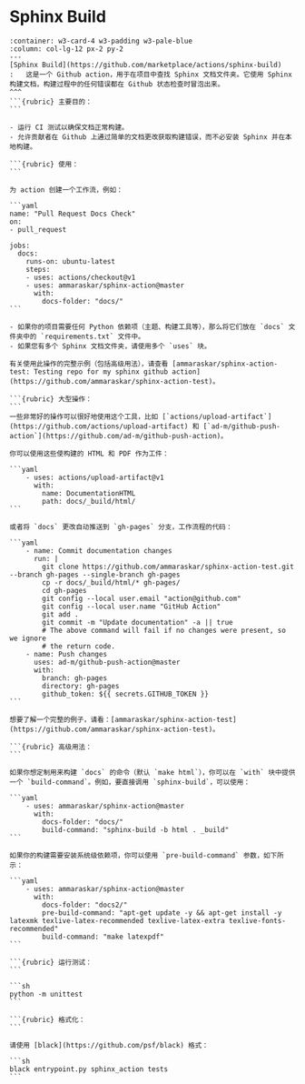 # Sphinx Build

````{panels}
:container: w3-card-4 w3-padding w3-pale-blue
:column: col-lg-12 px-2 py-2
---
[Sphinx Build](https://github.com/marketplace/actions/sphinx-build)
:   这是一个 Github action，用于在项目中查找 Sphinx 文档文件夹。它使用 Sphinx 构建文档，构建过程中的任何错误都在 Github 状态检查时冒泡出来。
^^^
```{rubric} 主要目的：
```

- 运行 CI 测试以确保文档正常构建。
- 允许贡献者在 Github 上通过简单的文档更改获取构建错误，而不必安装 Sphinx 并在本地构建。

```{rubric} 使用：
```

为 action 创建一个工作流，例如：

```yaml
name: "Pull Request Docs Check"
on: 
- pull_request

jobs:
  docs:
    runs-on: ubuntu-latest
    steps:
    - uses: actions/checkout@v1
    - uses: ammaraskar/sphinx-action@master
      with:
        docs-folder: "docs/"
```

- 如果你的项目需要任何 Python 依赖项（主题、构建工具等），那么将它们放在 `docs` 文件夹中的 `requirements.txt` 文件中。
- 如果您有多个 Sphinx 文档文件夹，请使用多个 `uses` 块。

有关使用此操作的完整示例（包括高级用法），请查看 [ammaraskar/sphinx-action-test: Testing repo for my sphinx github action](https://github.com/ammaraskar/sphinx-action-test)。

```{rubric} 大型操作：
```
一些非常好的操作可以很好地使用这个工具，比如 [`actions/upload-artifact`](https://github.com/actions/upload-artifact) 和 [`ad-m/github-push-action`](https://github.com/ad-m/github-push-action)。

你可以使用这些使构建的 HTML 和 PDF 作为工件：

```yaml
    - uses: actions/upload-artifact@v1
      with:
        name: DocumentationHTML
        path: docs/_build/html/
```

或者将 `docs` 更改自动推送到 `gh-pages` 分支，工作流程的代码：

```yaml
    - name: Commit documentation changes
      run: |
        git clone https://github.com/ammaraskar/sphinx-action-test.git --branch gh-pages --single-branch gh-pages
        cp -r docs/_build/html/* gh-pages/
        cd gh-pages
        git config --local user.email "action@github.com"
        git config --local user.name "GitHub Action"
        git add .
        git commit -m "Update documentation" -a || true
        # The above command will fail if no changes were present, so we ignore
        # the return code.
    - name: Push changes
      uses: ad-m/github-push-action@master
      with:
        branch: gh-pages
        directory: gh-pages
        github_token: ${{ secrets.GITHUB_TOKEN }}
```

想要了解一个完整的例子，请看：[ammaraskar/sphinx-action-test](https://github.com/ammaraskar/sphinx-action-test)。

```{rubric} 高级用法：
```

如果你想定制用来构建 `docs` 的命令（默认 `make html`），你可以在 `with` 块中提供一个 `build-command`。例如，要直接调用 `sphinx-build`，可以使用：

```yaml
    - uses: ammaraskar/sphinx-action@master
      with:
        docs-folder: "docs/"
        build-command: "sphinx-build -b html . _build"
```

如果你的构建需要安装系统级依赖项，你可以使用 `pre-build-command` 参数，如下所示：

```yaml
    - uses: ammaraskar/sphinx-action@master
      with:
        docs-folder: "docs2/"
        pre-build-command: "apt-get update -y && apt-get install -y latexmk texlive-latex-recommended texlive-latex-extra texlive-fonts-recommended"
        build-command: "make latexpdf"
```

```{rubric} 运行测试：
```

```sh
python -m unittest
```

```{rubric} 格式化：
```

请使用 [black](https://github.com/psf/black) 格式：

```sh
black entrypoint.py sphinx_action tests
```
````
